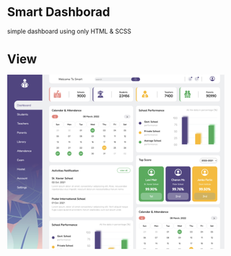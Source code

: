 # Smart Dashborad
simple dashboard using only HTML & SCSS


# View
![Smart Dashborad](https://github.com/safambrk/smart-dashboard/blob/main/smart.png)
